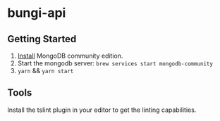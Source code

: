 # bungi-api

## Getting Started
1. [Install](https://docs.mongodb.com/manual/administration/install-community) MongoDB community edition.
1. Start the mongodb server: `brew services start mongodb-community`
1. `yarn` && `yarn start`

## Tools
Install the tslint plugin in your editor to get the linting capabilities.
